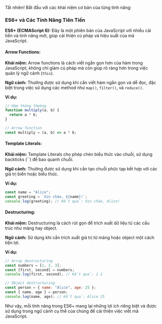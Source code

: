 Tất nhiên! Bắt đầu với các khái niệm cơ bản của từng tính năng:

### ES6+ và Các Tính Năng Tiên Tiến

**ES6+ (ECMAScript 6):** Đây là một phiên bản của JavaScript với nhiều cải tiến và tính năng mới, giúp cải thiện cú pháp và hiệu suất của mã JavaScript.

#### Arrow Functions:

**Khái niệm:** Arrow functions là cách viết ngắn gọn hơn của hàm trong JavaScript, không chỉ giảm cú pháp mà còn giúp rõ ràng hơn trong việc quản lý ngữ cảnh (`this`).

**Ngữ cảnh:** Thường được sử dụng khi cần viết hàm ngắn gọn và dễ đọc, đặc biệt trong việc sử dụng các method như `map()`, `filter()`, và `reduce()`.

**Ví dụ:**

```javascript
// Hàm thông thường
function multiply(a, b) {
  return a * b;
}

// Arrow function
const multiply = (a, b) => a * b;
```

#### Template Literals:

**Khái niệm:** Template Literals cho phép chèn biểu thức vào chuỗi, sử dụng backticks (\`\`) để bao quanh chuỗi.

**Ngữ cảnh:** Thường được sử dụng khi cần tạo chuỗi phức tạp kết hợp với các giá trị biến hoặc biểu thức.

**Ví dụ:**

```javascript
const name = "Alice";
const greeting = `Xin chào, ${name}!`;
console.log(greeting); // Kết quả: Xin chào, Alice!
```

#### Destructuring:

**Khái niệm:** Destructuring là cách rút gọn để trích xuất dữ liệu từ các cấu trúc như mảng hay object.

**Ngữ cảnh:** Sử dụng khi cần trích xuất giá trị từ mảng hoặc object một cách tiện lợi.

**Ví dụ:**

```javascript
// Array destructuring
const numbers = [1, 2, 3];
const [first, second] = numbers;
console.log(first, second); // Kết quả: 1 2

// Object destructuring
const person = { name: "Alice", age: 25 };
const { name, age } = person;
console.log(name, age); // Kết quả: Alice 25
```

Như vậy, mỗi tính năng trong ES6+ mang lại những lợi ích riêng biệt và được sử dụng trong ngữ cảnh cụ thể của chúng để cải thiện việc viết mã JavaScript.
